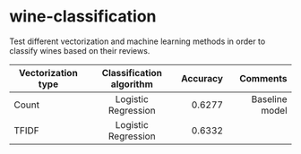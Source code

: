 # wine-classification
Test different vectorization and machine learning methods in order to classify wines based on their reviews.


| Vectorization type        | Classification algorithm          | Accuracy  | Comments |
| ------------- |:-------------:| -----:|-----:|
| Count      | Logistic Regression | 0.6277 | Baseline model |
| TFIDF      | Logistic Regression      | 0.6332 |
